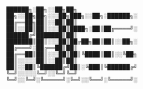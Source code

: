 
██████╗░██╗░░██╗██╗  ██╗░░██╗██╗░░░██╗███╗░░██╗░██████╗░
██╔══██╗██║░░██║██║  ██║░░██║██║░░░██║████╗░██║██╔════╝░
██████╔╝███████║██║  ███████║██║░░░██║██╔██╗██║██║░░██╗░
██╔═══╝░██╔══██║██║  ██╔══██║██║░░░██║██║╚████║██║░░╚██╗
██║░░░░░██║░░██║██║  ██║░░██║╚██████╔╝██║░╚███║╚██████╔╝
╚═╝░░░░░╚═╝░░╚═╝╚═╝  ╚═╝░░╚═╝░╚═════╝░╚═╝░░╚══╝░╚═════╝░
